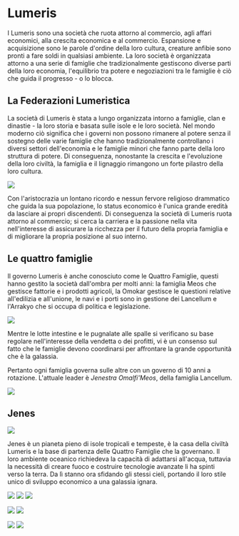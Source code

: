 # Lumeris
I Lumeris sono una società che ruota attorno al commercio, agli affari economici, alla crescita economica e al commercio. Espansione e acquisizione sono le parole d'ordine della loro cultura, creature anfibie sono pronti a fare soldi in qualsiasi ambiente. La loro società è organizzata attorno a una serie di famiglie che tradizionalmente gestiscono diverse parti della loro economia, l'equilibrio tra potere e negoziazioni tra le famiglie è ciò che guida il progresso - o lo blocca.

## La Federazioni Lumeristica
La società di Lumeris è stata a lungo organizzata intorno a famiglie, clan e dinastie - la loro storia e basata sulle isole e le loro società. Nel mondo moderno ciò significa che i governi non possono rimanere al potere senza il sostegno delle varie famiglie che hanno tradizionalmente controllano i diversi settori dell'economia e le famiglie minori che fanno parte della loro struttura di potere. Di conseguenza, nonostante la crescita e l'evoluzione della loro civiltà, la famiglia e il lignaggio rimangono un forte pilastro della loro cultura.

![](../../assets/custom_theme/space/images/lumeris/1.jpg)

Con l'aristocrazia un lontano ricordo e nessun fervore religioso drammatico che guida la sua popolazione, lo status economico è l'unica grande eredità da lasciare ai propri discendenti. Di conseguenza la società di Lumeris ruota attorno al commercio; si cerca la carriera e la passione nella vita nell'interesse di assicurare la ricchezza per il futuro della propria famiglia e di migliorare la propria posizione al suo interno.

## Le quattro famiglie
Il governo Lumeris è anche conosciuto come le Quattro Famiglie, questi hanno gestito la società dall'ombra per molti anni: la famiglia Meos che gestisce fattorie e i prodotti agricoli, la Omokar gestisce le questioni relative all'edilizia e all'unione, le navi e i porti sono in gestione dei Lancellum e l'Arrakyo che si occupa di politica e legislazione.

![](../../assets/custom_theme/space/images/lumeris/5.webp)

Mentre le lotte intestine e le pugnalate alle spalle si verificano su base regolare nell'interesse della vendetta o dei profitti, vi è un consenso sul fatto che le famiglie devono coordinarsi per affrontare la grande opportunità che è la galassia.

Pertanto ogni famiglia governa sulle altre con un governo di 10 anni a rotazione.
L'attuale leader è *Jenestra Omalfi'Meos*, della famiglia Lancellum.

![](../../assets/custom_theme/space/images/lumeris/2.jpg)

## Jenes

![](../../assets/custom_theme/space/images/lumeris/3.jpg)

Jenes è un pianeta pieno di isole tropicali e tempeste, è la casa della civiltà Lumeris e la base di partenza delle Quattro Famiglie che la governano. Il loro ambiente oceanico richiedeva la capacità di adattarsi all'acqua, tuttavia la necessità di creare fuoco e costruire tecnologie avanzate li ha spinti verso la terra. Da lì stanno ora sfidando gli stessi cieli, portando il loro stile unico di sviluppo economico a una galassia ignara.

![](../../assets/custom_theme/space/images/lumeris/4.jpg)
![](../../assets/custom_theme/space/images/lumeris/6.webp)
![](../../assets/custom_theme/space/images/lumeris/7.webp)


![](../../assets/custom_theme/space/images/lumeris/png-4.jpg)
![](../../assets/custom_theme/space/images/lumeris/png-3.jpg)

![](../../assets/custom_theme/space/images/lumeris/png-2.jpg) ![](../../assets/custom_theme/space/images/lumeris/png-1.jpg)
